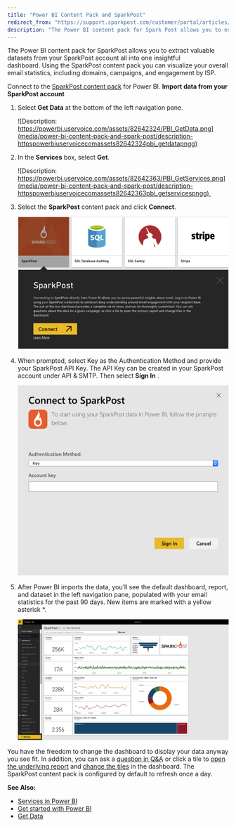```yaml
---
title: "Power BI Content Pack and SparkPost"
redirect_from: "https://support.sparkpost.com/customer/portal/articles/2177799-power-bi-content-pack-and-sparkpost"
description: "The Power BI content pack for Spark Post allows you to extract valuable datasets from your Spark Post account all into one insightful dashboard Using the Spark Post content pack you can visualize your overall email statistics including domains campaigns and engagement by ISP Connect to the Spark Post content..."
---
```


The Power BI content pack for SparkPost allows you to extract valuable datasets from your SparkPost account all into one insightful dashboard. Using the SparkPost content pack you can visualize your overall email statistics, including domains, campaigns, and engagement by ISP.

Connect to the [SparkPost content pack](https://app.powerbi.com/getdata/services/sparkpost) for Power BI.
**Import data from your SparkPost account**

1. Select **Get Data** at the bottom of the left navigation pane.

    ![Description: https://powerbi.uservoice.com/assets/82642324/PBI_GetData.png](media/power-bi-content-pack-and-spark-post/description-httpspowerbiuservoicecomassets82642324pbi_getdatapngg)

1. In the **Services** box, select **Get**.

    ![Description: https://powerbi.uservoice.com/assets/82642363/PBI_GetServices.png](media/power-bi-content-pack-and-spark-post/description-httpspowerbiuservoicecomassets82642363pbi_getservicespngg) 

1. Select the **SparkPost** content pack and click **Connect**. 

    **![](media/power-bi-content-pack-and-spark-post/carl3_original.png)**

1. When prompted, select Key as the Authentication Method and provide your SparkPost API Key. The API Key can be created in your SparkPost account under API & SMTP. Then select **Sign In**   .

    ![](media/power-bi-content-pack-and-spark-post/carl4_original.png)

1. After Power BI imports the data, you’ll see the default dashboard, report, and dataset in the left navigation pane, populated with your email statistics for the past 90 days. New items are marked with a yellow asterisk *.

    ![](media/power-bi-content-pack-and-spark-post/carl5_original.png)

You have the freedom to change the dashboard to display your data anyway you see fit. In addition, you can ask a [question in ](http://support.powerbi.com/knowledgebase/articles/474566-q-a-in-power-bi)[Q&A](http://support.powerbi.com/knowledgebase/articles/474566-q-a-in-power-bi) or click a tile to [open the underlying report](http://support.powerbi.com/knowledgebase/articles/425669-when-you-click-a-tile-in-a-dashboard) and [c](http://support.powerbi.com/knowledgebase/articles/424878-edit-a-tile-resize-move-rename-delete)[hange the tiles](http://support.powerbi.com/knowledgebase/articles/424878-edit-a-tile-resize-move-rename-delete) in the dashboard. The SparkPost content pack is configured by default to refresh once a day.

**See Also:**

* [Services in Power BI](https://support.powerbi.com/knowledgebase/topics/88770-services-in-power-bi)
* [Get started with Power BI](http://support.powerbi.com/knowledgebase/articles/430814-get-started-with-power-bi)
* [Get Data](http://support.powerbi.com/knowledgebase/articles/434354-get-data)